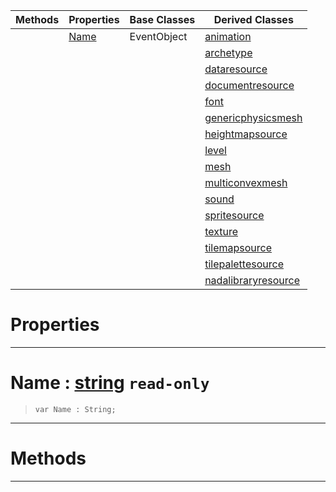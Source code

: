 |Methods|Properties|Base Classes|Derived Classes|
|---|---|---|---|
| |[ Name](https://github.com/ZilchEngine/ZilchDocs/blob/master/code_reference/class_reference/resource.md#name-zilch-engine-documen)|EventObject|[animation](https://github.com/ZilchEngine/ZilchDocs/blob/master/code_reference/class_reference/animation.md)|
| | | |[archetype](https://github.com/ZilchEngine/ZilchDocs/blob/master/code_reference/class_reference/archetype.md)|
| | | |[dataresource](https://github.com/ZilchEngine/ZilchDocs/blob/master/code_reference/class_reference/dataresource.md)|
| | | |[documentresource](https://github.com/ZilchEngine/ZilchDocs/blob/master/code_reference/class_reference/documentresource.md)|
| | | |[font](https://github.com/ZilchEngine/ZilchDocs/blob/master/code_reference/class_reference/font.md)|
| | | |[genericphysicsmesh](https://github.com/ZilchEngine/ZilchDocs/blob/master/code_reference/class_reference/genericphysicsmesh.md)|
| | | |[heightmapsource](https://github.com/ZilchEngine/ZilchDocs/blob/master/code_reference/class_reference/heightmapsource.md)|
| | | |[level](https://github.com/ZilchEngine/ZilchDocs/blob/master/code_reference/class_reference/level.md)|
| | | |[mesh](https://github.com/ZilchEngine/ZilchDocs/blob/master/code_reference/class_reference/mesh.md)|
| | | |[multiconvexmesh](https://github.com/ZilchEngine/ZilchDocs/blob/master/code_reference/class_reference/multiconvexmesh.md)|
| | | |[sound](https://github.com/ZilchEngine/ZilchDocs/blob/master/code_reference/class_reference/sound.md)|
| | | |[spritesource](https://github.com/ZilchEngine/ZilchDocs/blob/master/code_reference/class_reference/spritesource.md)|
| | | |[texture](https://github.com/ZilchEngine/ZilchDocs/blob/master/code_reference/class_reference/texture.md)|
| | | |[tilemapsource](https://github.com/ZilchEngine/ZilchDocs/blob/master/code_reference/class_reference/tilemapsource.md)|
| | | |[tilepalettesource](https://github.com/ZilchEngine/ZilchDocs/blob/master/code_reference/class_reference/tilepalettesource.md)|
| | | |[nadalibraryresource](https://github.com/ZilchEngine/ZilchDocs/blob/master/code_reference/class_reference/nadalibraryresource.md)|


 #  Properties


---  
 #  Name : [string](https://github.com/ZilchEngine/ZilchDocs/blob/master/code_reference/nada_base_types/string.md) `read-only`

> 
> ``` lang=cpp, name=Nada
> var Name : String;


---  
 #  Methods


---  
 

 